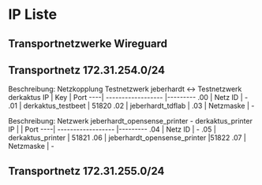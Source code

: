 #  IP Liste 
## Transportnetzwerke Wireguard

## Transportnetz 172.31.254.0/24

Beschreibung: Netzkopplung Testnetzwerk jeberhardt <-> Testnetzwerk derkaktus
IP  | Key                | Port
----| ------------------ |---------
.00 | Netz ID            | -
.01 | derkaktus_testbeet | 51820
.02 | jeberhardt_tdflab  |
.03 | Netzmaske          | -

Beschreibung: Netzwerk jeberhardt_opensense_printer - derkaktus_printer
IP  |                    | Port
----| ------------------ |---------
.04 | Netz ID            | -
.05 | derkaktus_printer  | 51821
.06 | jeberhardt_opensense_printer |51822
.07 | Netzmaske          | -




## Transportnetz 172.31.255.0/24
